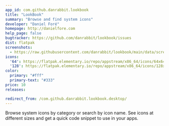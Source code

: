 ```yaml
---
app_id: com.github.danrabbit.lookbook
title: "LookBook"
summary: "Browse and find system icons"
developer: "Daniel Foré"
homepage: http://danielfore.com
help_page: false
bugtracker: https://github.com/danrabbit/lookbook/issues
dist: flatpak
screenshots:
  - https://raw.githubusercontent.com/danrabbit/lookbook/main/data/screenshot.png
icons:
  '64': https://flatpak.elementary.io/repo/appstream/x86_64/icons/64x64/com.github.danrabbit.lookbook.png
  '128': https://flatpak.elementary.io/repo/appstream/x86_64/icons/128x128/com.github.danrabbit.lookbook.png
color:
  primary: "#fff"
  primary-text: "#333"
price: 10
releases:

redirect_from: /com.github.danrabbit.lookbook.desktop/
---
```


<p>Browse system icons by category or search by icon name. See icons at different sizes and get a quick code snippet to use in your apps.</p>